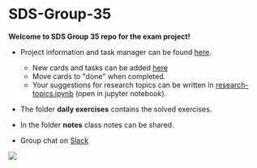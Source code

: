 # SDS-Group-35

**Welcome to SDS Group 35 repo for the exam project!** 

* Project information and task manager can be found [here](https://github.com/MatPiq/SDS-Group-35/projects).
  * New cards and tasks can be added [here](https://github.com/MatPiq/SDS-Group-35/projects/1#column-6188445)
  * Move cards to "done" when completed.
  * Your suggestions for research topics can be written in [research-topics.ipynb](https://github.com/MatPiq/SDS-Group-35/blob/master/research-topics.ipynb) (open in jupyter notebook).
  
* The folder **daily exercises** contains the solved exercises.
* In the folder **notes** class notes can be shared.

* Group chat on [Slack](https://sdsgroup35.slack.com)




![](https://databigandsmalldotcom.files.wordpress.com/2015/02/bigdata.jpg)
